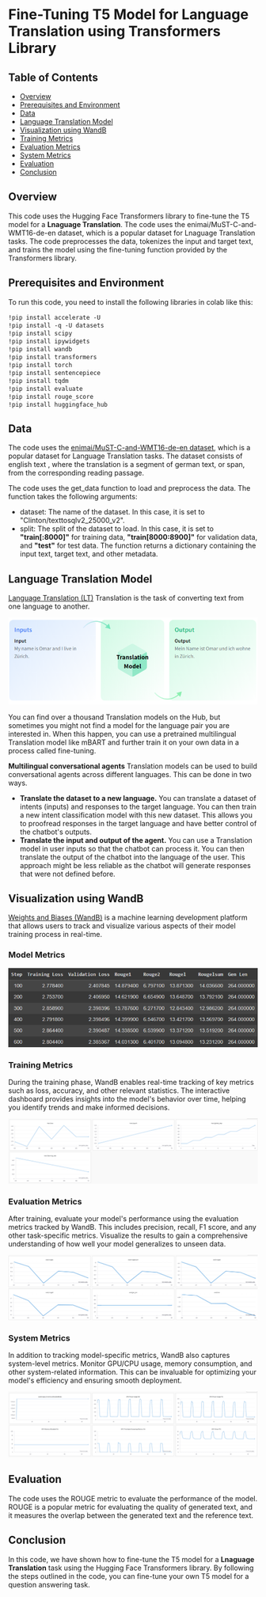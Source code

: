 # Fine-Tuning T5 Model for Language Translation using Transformers Library

## Table of Contents

- [Overview](#Overview)
- [Prerequisites and Environment](#Prerequisites-and-Environment)
- [Data](#Data)
- [Language Translation Model](#Language-Translation-Model)
- [Visualization using WandB](#Visualization-using-WandB)
- [Training Metrics](#Training-Metrics)
- [Evaluation Metrics](#Evaluation-Metrics)
- [System Metrics](#System-Metrics)
- [Evaluation](#Evaluation)
- [Conclusion](#Conclusion)

## Overview

This code uses the Hugging Face Transformers library to fine-tune the T5 model for a **Lnaguage Translation**. The code uses the enimai/MuST-C-and-WMT16-de-en dataset, which is a popular dataset for Lnaguage Translation tasks. The code preprocesses the data, tokenizes the input and target text, and trains the model using the fine-tuning function provided by the Transformers library.

## Prerequisites and Environment

To run this code, you need to install the following libraries in colab like this:

```
!pip install accelerate -U
!pip install -q -U datasets
!pip install scipy
!pip install ipywidgets
!pip install wandb
!pip install transformers
!pip install torch
!pip install sentencepiece
!pip install tqdm
!pip install evaluate
!pip install rouge_score
!pip install huggingface_hub

```
## Data

The code uses the [enimai/MuST-C-and-WMT16-de-en dataset](https://huggingface.co/datasets/enimai/MuST-C-and-WMT16-de-en), which is a popular dataset for Language Translation tasks. The dataset consists of english text , where the translation is a segment of german text, or span, from the corresponding reading passage.

The code uses the get_data function to load and preprocess the data. The function takes the following arguments:

* dataset: The name of the dataset. In this case, it is set to "Clinton/texttosqlv2_25000_v2".
* split: The split of the dataset to load. In this case, it is set to **"train[:8000]"** for training data, **"train[8000:8900]"** for validation data, and **"test"** for test data.
The function returns a dictionary containing the input text, target text, and other metadata.

## Language Translation Model

[Language Translation (LT)](https://huggingface.co/tasks/translation) Translation is the task of converting text from one language to another.

![Language Translation](LT.png)

You can find over a thousand Translation models on the Hub, but sometimes you might not find a model for the language pair you are interested in. When this happen, you can use a pretrained multilingual Translation model like mBART and further train it on your own data in a process called fine-tuning.

**Multilingual conversational agents**
Translation models can be used to build conversational agents across different languages. This can be done in two ways.

* **Translate the dataset to a new language.** You can translate a dataset of intents (inputs) and responses to the target language. You can then train a new intent classification model with this new dataset. This allows you to proofread responses in the target language and have better control of the chatbot's outputs.
* **Translate the input and output of the agent.** You can use a Translation model in user inputs so that the chatbot can process it. You can then translate the output of the chatbot into the language of the user. This approach might be less reliable as the chatbot will generate responses that were not defined before.

## Visualization using WandB

[Weights and Biases (WandB)](https://wandb.ai/) is a machine learning development platform that allows users to track and visualize various aspects of their model training process in real-time.

### Model Metrics 

![model_details](model_details.png)

### Training Metrics

During the training phase, WandB enables real-time tracking of key metrics such as loss, accuracy, and other relevant statistics. The interactive dashboard provides insights into the model's behavior over time, helping you identify trends and make informed decisions.

![Training Metrics](train_graphs.png)

### Evaluation Metrics

After training, evaluate your model's performance using the evaluation metrics tracked by WandB. This includes precision, recall, F1 score, and any other task-specific metrics. Visualize the results to gain a comprehensive understanding of how well your model generalizes to unseen data.

![Evaluation Metrics](eval_graphs.png)

### System Metrics

In addition to tracking model-specific metrics, WandB also captures system-level metrics. Monitor GPU/CPU usage, memory consumption, and other system-related information. This can be invaluable for optimizing your model's efficiency and ensuring smooth deployment.

![System Metrics](system_utlization.png)
## Evaluation

The code uses the ROUGE metric to evaluate the performance of the model. ROUGE is a popular metric for evaluating the quality of generated text, and it measures the overlap between the generated text and the reference text.

## Conclusion

In this code, we have shown how to fine-tune the T5 model for a **Lnaguage Translation** task using the Hugging Face Transformers library. By following the steps outlined in the code, you can fine-tune your own T5 model for a question answering task.







